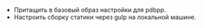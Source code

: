 * Притащить в базовый образ настройки для pdbpp.
* Настроить сборку статики через gulp на локальной машине.
